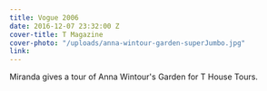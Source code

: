 ```yaml
---
title: Vogue 2006
date: 2016-12-07 23:32:00 Z
cover-title: T Magazine
cover-photo: "/uploads/anna-wintour-garden-superJumbo.jpg"
link:
---
```


Miranda gives a tour of Anna Wintour's Garden for T House Tours.
